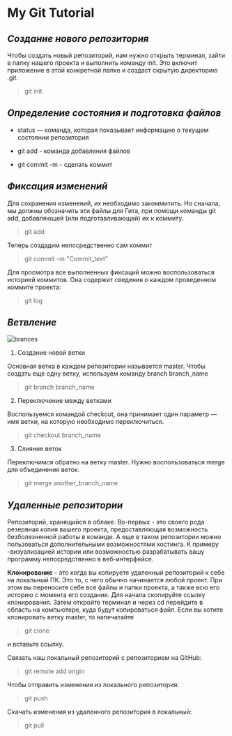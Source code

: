 # **My Git Tutorial**

## _Создание нового репозитория_

Чтобы создать новый репозиторий, нам нужно открыть терминал, зайти в папку нашего проекта и выполнить команду init. Это включит приложение в этой конкретной папке и создаст скрытую директорию .git.
> git init

## _Определение состояния и подготовка файлов_
* status —  команда, которая показывает информацию о текущем состоянии репозитория

* git add - команда добавления файлов

* git commit -m - сделать коммит

## _Фиксация изменений_

Для сохранения изменений, их необходимо закоммитить. Но сначала, мы должны обозначить эти файлы для Гита, при помощи команды git add, добавляющей (или подготавливающей) их к коммиту.

> git add

Теперь создадим непосредственно сам коммит
> git commit -m "Commit_text"


Для просмотра все выполненных фиксаций можно воспользоваться историей коммитов. Она содержит сведения о каждом проведенном коммите проекта:
> git log

## _Ветвление_

![brances](branches.png)

1. Создание новой ветки

Основная ветка в каждом репозитории называется master. Чтобы создать еще одну ветку, используем команду branch branch_name

> git branch branch_name

2. Переключение между ветками

Воспользуемся командой checkout, она принимает один параметр — имя ветки, на которую необходимо переключиться.

> git checkout branch_name

3. Слияние веток

Переключимся обратно на ветку master. Нужно воспользоваться merge для объединения веток.

> git merge another_branch_name

## *Удаленные репозитории*
 Репозиторий, хранящийся в облаке. Во-первых - это своего рода резервная копия вашего проекта, предоставляющая возможность безболезненной работы в команде. А еще в таком репозитории можно пользоваться дополнительными возможностями хостинга. К примеру -визуализацией истории или возможностью разрабатывать вашу программу непосредственно в веб-интерфейсе.

**Клонирование** - это когда вы копируете удаленный репозиторий к себе на локальный ПК. Это то, с чего обычно начинается любой проект. При этом вы переносите себе все файлы и папки проекта, а также всю его историю с момента его создания. Для начала скопируйте ссылку клонирования. Затем откройте терминал и через cd перейдите в область на компьютере, куда будут копироваться файл. Если вы хотите клонировать ветку master, то напечатайте 
>git clone 

и вставьте ссылку.


Cвязать наш локальный репозиторий с репозиторием на GitHub:
>git remote add origin

Чтобы отправить изменения из локального репозитория:
>git push

Скачать изменения из удаленного репозитория в локальный:
>git pull
